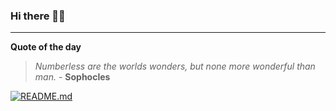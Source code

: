 ### Hi there 👋🏻


---

**Quote of the day**

> *Numberless are the worlds wonders, but none more wonderful than man.* - **Sophocles** 

[![README.md](https://github.com/marcolovazzano/marcolovazzano/actions/workflows/readme.yml/badge.svg?branch=main)](https://github.com/marcolovazzano/marcolovazzano/actions/workflows/readme.yml)

